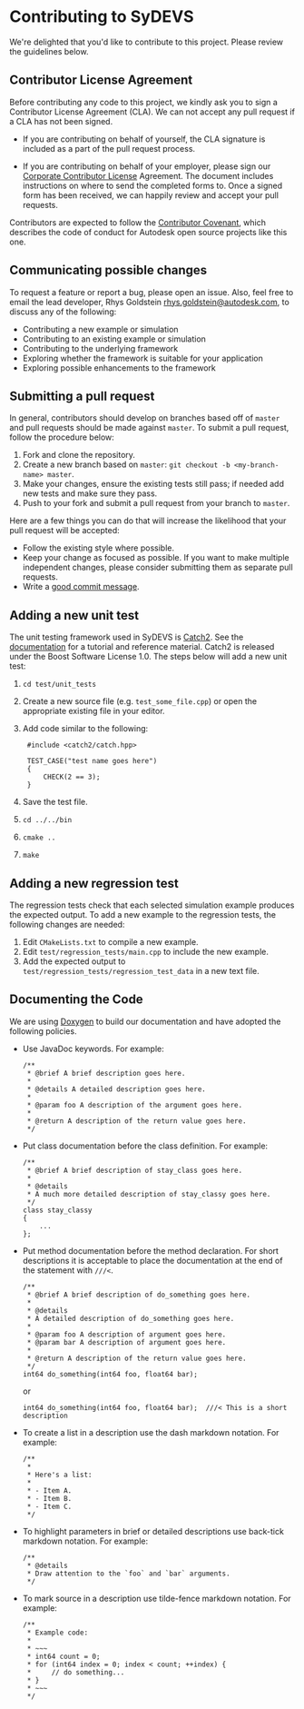 # Contributing to SyDEVS

We're delighted that you'd like to contribute to this project. Please review the guidelines below.

## Contributor License Agreement

Before contributing any code to this project, we kindly ask you to sign a Contributor License Agreement (CLA). We can not accept any pull request if a CLA has not been signed.

- If you are contributing on behalf of yourself, the CLA signature is included as a part of the pull request process.

- If you are contributing on behalf of your employer, please sign our [Corporate Contributor License](https://github.com/Autodesk/autodesk.github.io/releases/download/1.0/ADSK.Form.Corp.Contrib.Agmt.for.Open.Source.docx) Agreement. The document includes instructions on where to send the completed forms to. Once a signed form has been received, we can happily review and accept your pull requests.

Contributors are expected to follow the [Contributor Covenant](CODE_OF_CONDUCT.md), which describes the code of conduct for Autodesk open source projects like this one.

## Communicating possible changes

To request a feature or report a bug, please open an issue. Also, feel free to email the lead developer, Rhys Goldstein <rhys.goldstein@autodesk.com>, to discuss any of the following:

- Contributing a new example or simulation
- Contributing to an existing example or simulation
- Contributing to the underlying framework
- Exploring whether the framework is suitable for your application
- Exploring possible enhancements to the framework

## Submitting a pull request

In general, contributors should develop on branches based off of `master` and pull requests should be made against `master`. To submit a pull request, follow the procedure below:

1. Fork and clone the repository.
1. Create a new branch based on `master`: `git checkout -b <my-branch-name> master`.
1. Make your changes, ensure the existing tests still pass; if needed add new tests and make sure they pass.
1. Push to your fork and submit a pull request from your branch to `master`.

Here are a few things you can do that will increase the likelihood that your pull request will be accepted:

- Follow the existing style where possible.
- Keep your change as focused as possible.
  If you want to make multiple independent changes, please consider submitting them as separate pull requests.
- Write a [good commit message](http://tbaggery.com/2008/04/19/a-note-about-git-commit-messages.html).

## Adding a new unit test

The unit testing framework used in SyDEVS is [Catch2](https://github.com/catchorg/Catch2). See the [documentation](https://github.com/catchorg/Catch2/tree/master/docs) for a tutorial and reference material. Catch2 is released under the Boost Software License 1.0. The steps below will add a new unit test:

1. `cd test/unit_tests`
1. Create a new source file (e.g. `test_some_file.cpp`) or open the appropriate existing file in your editor.
1. Add code similar to the following:

   ```
    #include <catch2/catch.hpp>

    TEST_CASE("test name goes here")
    {
        CHECK(2 == 3);
    }
   ```

1. Save the test file.
1. `cd ../../bin`
1. `cmake ..`
1. `make`

## Adding a new regression test

The regression tests check that each selected simulation example produces the expected output. To add a new example to the regression tests, the following changes are needed:

1. Edit `CMakeLists.txt` to compile a new example.
1. Edit `test/regression_tests/main.cpp` to include the new example.
1. Add the expected output to `test/regression_tests/regression_test_data` in a new text file.

## Documenting the Code

We are using [Doxygen](http://www.stack.nl/~dimitri/doxygen/) to build our documentation and have adopted the following policies.

- Use JavaDoc keywords. For example:

  ```
  /**
   * @brief A brief description goes here.
   *
   * @details A detailed description goes here.
   *
   * @param foo A description of the argument goes here.
   *
   * @return A description of the return value goes here.
   */
  ```

- Put class documentation before the class definition. For example:

  ```
  /**
   * @brief A brief description of stay_class goes here.
   *
   * @details
   * A much more detailed description of stay_classy goes here.
   */
  class stay_classy
  {
      ...
  };
  ```

- Put method documentation before the method declaration. For short descriptions it is acceptable to place the documentation at the end of the statement with `///<`.

  ```
  /**
   * @brief A brief description of do_something goes here.
   *
   * @details
   * A detailed description of do_something goes here.
   *
   * @param foo A description of argument goes here.
   * @param bar A description of argument goes here.
   *
   * @return A description of the return value goes here.
   */
  int64 do_something(int64 foo, float64 bar);
  ```
  
  or
   
  ```
  int64 do_something(int64 foo, float64 bar);  ///< This is a short description
  ```
  
- To create a list in a description use the dash markdown notation. For example:

  ```
  /**
   *
   * Here's a list:
   *
   * - Item A.
   * - Item B.
   * - Item C.
   */
  ```
  
- To highlight parameters in brief or detailed descriptions use back-tick markdown notation. For example:
  
  ```
  /**
   * @details
   * Draw attention to the `foo` and `bar` arguments.
   */
  ```
  
- To mark source in a description use tilde-fence markdown notation. For example:
  
  ```
  /**
   * Example code:
   *
   * ~~~
   * int64 count = 0;
   * for (int64 index = 0; index < count; ++index) {
   *     // do something...
   * }
   * ~~~
   */
  ```
